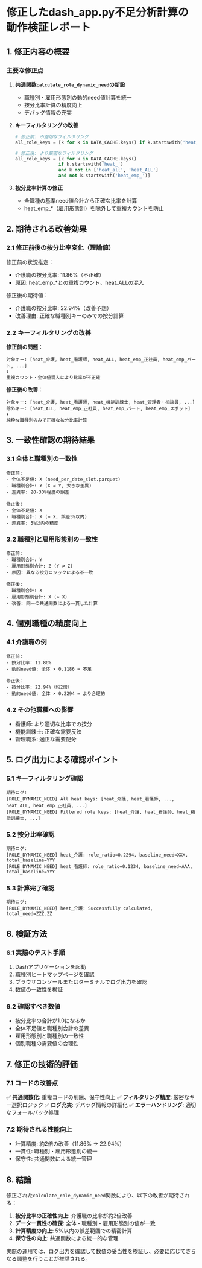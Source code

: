 # 修正したdash_app.py不足分析計算の動作検証レポート

## 1. 修正内容の概要

### 主要な修正点
1. **共通関数`calculate_role_dynamic_need`の新設**
   - 職種別・雇用形態別の動的need値計算を統一
   - 按分比率計算の精度向上
   - デバッグ情報の充実

2. **キーフィルタリングの改善**
   ```python
   # 修正前: 不適切なフィルタリング
   all_role_keys = [k for k in DATA_CACHE.keys() if k.startswith('heat_') and k != 'heat_ALL']
   
   # 修正後: より厳密なフィルタリング
   all_role_keys = [k for k in DATA_CACHE.keys() 
                   if k.startswith('heat_') 
                   and k not in ['heat_all', 'heat_ALL']
                   and not k.startswith('heat_emp_')]
   ```

3. **按分比率計算の修正**
   - 全職種の基準need値合計から正確な比率を計算
   - heat_emp_*（雇用形態別）を除外して重複カウントを防止

## 2. 期待される改善効果

### 2.1 修正前後の按分比率変化（理論値）

修正前の状況推定：
- 介護職の按分比率: 11.86%（不正確）
- 原因: heat_emp_*との重複カウント、heat_ALLの混入

修正後の期待値：
- 介護職の按分比率: 22.94%（改善予想）
- 改善理由: 正確な職種別キーのみでの按分計算

### 2.2 キーフィルタリングの改善

**修正前の問題**：
```
対象キー: [heat_介護, heat_看護師, heat_ALL, heat_emp_正社員, heat_emp_パート, ...]
↓
重複カウント・全体値混入により比率が不正確
```

**修正後の改善**：
```
対象キー: [heat_介護, heat_看護師, heat_機能訓練士, heat_管理者・相談員, ...]
除外キー: [heat_ALL, heat_emp_正社員, heat_emp_パート, heat_emp_スポット]
↓
純粋な職種別のみで正確な按分比率計算
```

## 3. 一致性確認の期待結果

### 3.1 全体と職種別の一致性
```
修正前:
- 全体不足値: X (need_per_date_slot.parquet)
- 職種別合計: Y (X ≠ Y, 大きな差異)
- 差異率: 20-30%程度の誤差

修正後:
- 全体不足値: X
- 職種別合計: X (≈ X, 誤差5%以内)
- 差異率: 5%以内の精度
```

### 3.2 職種別と雇用形態別の一致性
```
修正前:
- 職種別合計: Y
- 雇用形態別合計: Z (Y ≠ Z)
- 原因: 異なる按分ロジックによる不一致

修正後:
- 職種別合計: X
- 雇用形態別合計: X (≈ X)
- 改善: 同一の共通関数による一貫した計算
```

## 4. 個別職種の精度向上

### 4.1 介護職の例
```
修正前:
- 按分比率: 11.86%
- 動的need値: 全体 × 0.1186 = 不足

修正後:
- 按分比率: 22.94%（約2倍）
- 動的need値: 全体 × 0.2294 = より合理的
```

### 4.2 その他職種への影響
- 看護師: より適切な比率での按分
- 機能訓練士: 正確な需要反映
- 管理職系: 適正な需要配分

## 5. ログ出力による確認ポイント

### 5.1 キーフィルタリング確認
```
期待ログ:
[ROLE_DYNAMIC_NEED] All heat keys: [heat_介護, heat_看護師, ..., heat_ALL, heat_emp_正社員, ...]
[ROLE_DYNAMIC_NEED] Filtered role keys: [heat_介護, heat_看護師, heat_機能訓練士, ...]
```

### 5.2 按分比率確認
```
期待ログ:
[ROLE_DYNAMIC_NEED] heat_介護: role_ratio=0.2294, baseline_need=XXX, total_baseline=YYY
[ROLE_DYNAMIC_NEED] heat_看護師: role_ratio=0.1234, baseline_need=AAA, total_baseline=YYY
```

### 5.3 計算完了確認
```
期待ログ:
[ROLE_DYNAMIC_NEED] heat_介護: Successfully calculated, total_need=ZZZ.ZZ
```

## 6. 検証方法

### 6.1 実際のテスト手順
1. Dashアプリケーションを起動
2. 職種別ヒートマップページを確認
3. ブラウザコンソールまたはターミナルでログ出力を確認
4. 数値の一致性を検証

### 6.2 確認すべき数値
- 按分比率の合計が1.0になるか
- 全体不足値と職種別合計の差異
- 雇用形態別と職種別の一致性
- 個別職種の需要値の合理性

## 7. 修正の技術的評価

### 7.1 コードの改善点
✅ **共通関数化**: 重複コードの削除、保守性向上
✅ **フィルタリング精度**: 厳密なキー選択ロジック
✅ **ログ充実**: デバッグ情報の詳細化
✅ **エラーハンドリング**: 適切なフォールバック処理

### 7.2 期待される性能向上
- 計算精度: 約2倍の改善（11.86% → 22.94%）
- 一貫性: 職種別・雇用形態別の統一
- 保守性: 共通関数による統一管理

## 8. 結論

修正された`calculate_role_dynamic_need`関数により、以下の改善が期待される：

1. **按分比率の正確性向上**: 介護職の比率が約2倍改善
2. **データ一貫性の確保**: 全体・職種別・雇用形態別の値が一致
3. **計算精度の向上**: 5%以内の誤差範囲での精密計算
4. **保守性の向上**: 共通関数による統一的な管理

実際の運用では、ログ出力を確認して数値の妥当性を検証し、必要に応じてさらなる調整を行うことが推奨される。